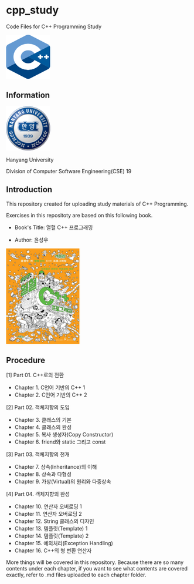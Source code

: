 # cpp_study
Code Files for C++ Programming Study

<img src="/images/C++_logo.png" width="120" height="120">

## Information

<img src="/images/HYU_logo.png" width="120" height="120">

Hanyang University

Division of Computer Software Engineering(CSE) 19

## Introduction
This repository created for uploading study materials of C++ Programming.

Exercises in this repositoty are based on this following book.

- Book's Title: 열혈 C++ 프로그래밍

- Author: 윤성우
<img src="/images/Book_Cover.jpg" width="200" height="260">

## Procedure
[1] Part 01. C++로의 전환

* Chapter 1. C언어 기반의 C++ 1
* Chapter 2. C언어 기반의 C++ 2

[2] Part 02. 객체지향의 도입

* Chapter 3. 클래스의 기본
* Chapter 4. 클래스의 완성
* Chapter 5. 복사 생성자(Copy Constructor)
* Chapter 6. friend와 static 그리고 const

[3] Part 03. 객체지향의 전개

* Chapter 7. 상속(Inheritance)의 이해
* Chapter 8. 상속과 다형성
* Chapter 9. 가상(Virtual)의 원리와 다중상속


[4] Part 04. 객체지향의 완성

* Chapter 10. 연산자 오버로딩 1
* Chapter 11. 연산자 오버로딩 2
* Chapter 12. String 클래스의 디자인
* Chapter 13. 템플릿(Template) 1
* Chapter 14. 템플릿(Template) 2
* Chapter 15. 예외처리(Exception Handling)
* Chapter 16. C++의 형 변환 연산자

More things will be covered in this repository. Because there are so many contents under each chapter, if you want to see what contents are covered exactly, refer to .md files uploaded to each chapter folder.
